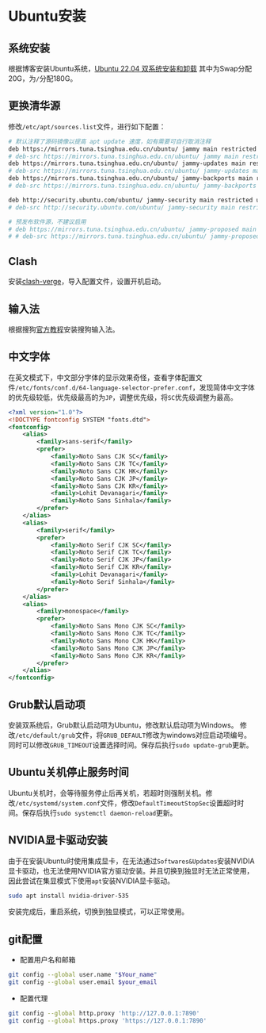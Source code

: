 # Ubuntu安装
## 系统安装
根据博客安装Ubuntu系统，[Ubuntu 22.04 双系统安装和卸载](https://blog.csdn.net/m0_63478913/article/details/125352819)
其中为Swap分配20G，为`/`分配180G。

## 更换清华源
修改`/etc/apt/sources.list`文件，进行如下配置：
```bash
# 默认注释了源码镜像以提高 apt update 速度，如有需要可自行取消注释
deb https://mirrors.tuna.tsinghua.edu.cn/ubuntu/ jammy main restricted universe multiverse
# deb-src https://mirrors.tuna.tsinghua.edu.cn/ubuntu/ jammy main restricted universe multiverse
deb https://mirrors.tuna.tsinghua.edu.cn/ubuntu/ jammy-updates main restricted universe multiverse
# deb-src https://mirrors.tuna.tsinghua.edu.cn/ubuntu/ jammy-updates main restricted universe multiverse
deb https://mirrors.tuna.tsinghua.edu.cn/ubuntu/ jammy-backports main restricted universe multiverse
# deb-src https://mirrors.tuna.tsinghua.edu.cn/ubuntu/ jammy-backports main restricted universe multiverse

deb http://security.ubuntu.com/ubuntu/ jammy-security main restricted universe multiverse
# deb-src http://security.ubuntu.com/ubuntu/ jammy-security main restricted universe multiverse

# 预发布软件源，不建议启用
# deb https://mirrors.tuna.tsinghua.edu.cn/ubuntu/ jammy-proposed main restricted universe multiverse
# # deb-src https://mirrors.tuna.tsinghua.edu.cn/ubuntu/ jammy-proposed main restricted universe multiverse
```

## Clash
安装[clash-verge](https://github.com/zzzgydi/clash-verge)，导入配置文件，设置开机启动。

## 输入法
根据搜狗[官方教程](https://shurufa.sogou.com/linux/guide)安装搜狗输入法。

## 中文字体
在英文模式下，中文部分字体的显示效果奇怪，查看字体配置文件`/etc/fonts/conf.d/64-language-selector-prefer.conf`，发现简体中文字体的优先级较低，优先级最高的为`JP`，调整优先级，将`SC`优先级调整为最高。
```xml
<?xml version="1.0"?>
<!DOCTYPE fontconfig SYSTEM "fonts.dtd">
<fontconfig>
	<alias>
		<family>sans-serif</family>
		<prefer>
			<family>Noto Sans CJK SC</family>
			<family>Noto Sans CJK TC</family>
			<family>Noto Sans CJK HK</family>
			<family>Noto Sans CJK JP</family>
			<family>Noto Sans CJK KR</family>
			<family>Lohit Devanagari</family>
			<family>Noto Sans Sinhala</family>
		</prefer>
	</alias>
	<alias>
		<family>serif</family>
		<prefer>
			<family>Noto Serif CJK SC</family>
			<family>Noto Serif CJK TC</family>
			<family>Noto Serif CJK JP</family>
			<family>Noto Serif CJK KR</family>
			<family>Lohit Devanagari</family>
			<family>Noto Serif Sinhala</family>
		</prefer>
	</alias>
	<alias>
		<family>monospace</family>
		<prefer>
			<family>Noto Sans Mono CJK SC</family>
			<family>Noto Sans Mono CJK TC</family>
			<family>Noto Sans Mono CJK HK</family>
			<family>Noto Sans Mono CJK JP</family>
			<family>Noto Sans Mono CJK KR</family>
		</prefer>
	</alias>
</fontconfig>
```


## Grub默认启动项
安装双系统后，Grub默认启动项为Ubuntu，修改默认启动项为Windows。
修改`/etc/default/grub`文件，将`GRUB_DEFAULT`修改为windows对应启动项编号。同时可以修改`GRUB_TIMEOUT`设置选择时间。保存后执行`sudo update-grub`更新。

## Ubuntu关机停止服务时间
Ubuntu关机时，会等待服务停止后再关机，若超时则强制关机。修改`/etc/systemd/system.conf`文件，修改`DefaultTimeoutStopSec`设置超时时间。保存后执行`sudo systemctl daemon-reload`更新。

## NVIDIA显卡驱动安装
由于在安装Ubuntu时使用集成显卡，在无法通过`Softwares&Updates`安装NVIDIA显卡驱动，也无法使用NVIDIA官方驱动安装。并且切换到独显时无法正常使用，因此尝试在集显模式下使用`apt`安装NVIDIA显卡驱动。
```bash
sudo apt install nvidia-driver-535
```
安装完成后，重启系统，切换到独显模式，可以正常使用。

## git配置
- 配置用户名和邮箱
```bash
git config --global user.name "$Your_name"
git config --global user.email $your_email
```
- 配置代理
```bash
git config --global http.proxy 'http://127.0.0.1:7890'
git config --global https.proxy 'https://127.0.0.1:7890'
```